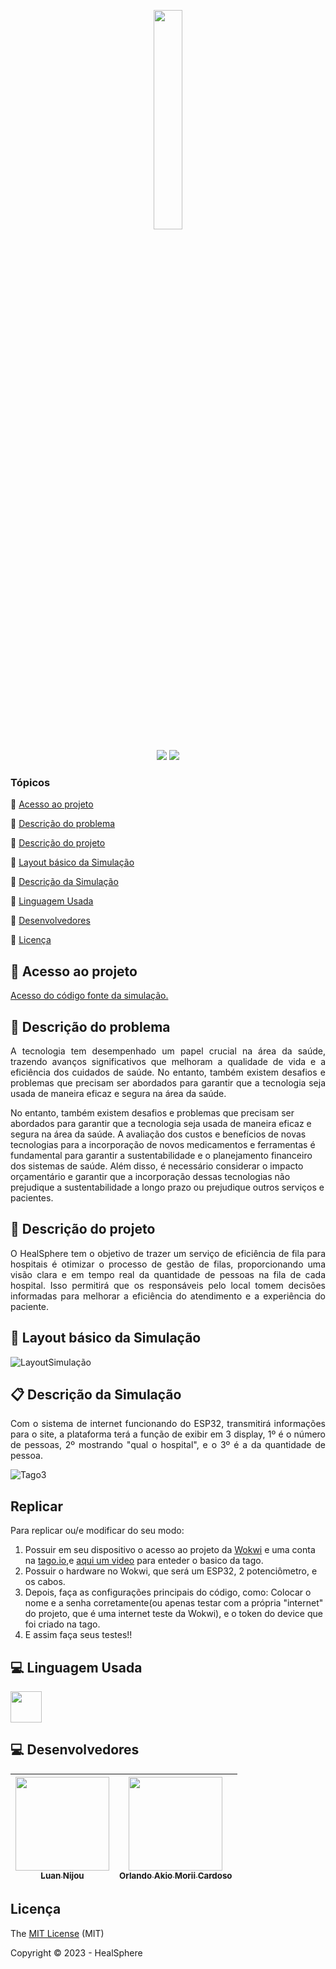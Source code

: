 <p align="center" >
 <img width=30% height= 30% src="https://github.com/Luan-Nijou/GsEdge/assets/126830016/418f7f11-325f-48b4-8ca2-7e9b9c14853f"/>
</p>
<p align="center">

  <img src="http://img.shields.io/static/v1?label=License&message=MIT&color=green&style=for-the-badge"/>
  <img src="http://img.shields.io/static/v1?label=STATUS&message=EM%20DESENVOLVIMENTO&color=RED&style=for-the-badge"/>
 
</p>



### Tópicos 

:small_blue_diamond: [Acesso ao projeto](#-acesso-ao-projeto)

:small_blue_diamond: [Descrição do problema](#-descrição-do-problema)

:small_blue_diamond: [Descrição do projeto](#-descrição-do-projeto)

:small_blue_diamond: [Layout básico da Simulação](#-layout-básico-da-simulação)

:small_blue_diamond: [Descrição da Simulação](#-descrição-da-simulação)

:small_blue_diamond: [Linguagem Usada](#-linguagem-usada)

:small_blue_diamond: [Desenvolvedores](#-desenvolvedores)

:small_blue_diamond: [Licença](#-licença)



## 📁 Acesso ao projeto

 [Acesso do código fonte da simulação.](https://github.com/Luan-Nijou/PassBy-Edge/blob/main/Code.ino)

## 📝 Descrição do problema

<p align="justify">
A tecnologia tem desempenhado um papel crucial na área da saúde, trazendo avanços significativos que melhoram a qualidade de vida e a eficiência dos cuidados de saúde. No entanto, também existem desafios e problemas que precisam ser abordados para garantir que a tecnologia seja usada de maneira eficaz e segura na área da saúde. 

No entanto, também existem desafios e problemas que precisam ser abordados para garantir que a tecnologia seja usada de maneira eficaz e segura na área da saúde. A avaliação dos custos e benefícios de novas tecnologias para a incorporação de novos medicamentos e ferramentas é fundamental para garantir a sustentabilidade e o planejamento financeiro dos sistemas de saúde. Além disso, é necessário considerar o impacto orçamentário e garantir que a incorporação dessas tecnologias não prejudique a sustentabilidade a longo prazo ou prejudique outros serviços e pacientes.
</p> 

## 📝 Descrição do projeto 

<p align="justify">
O HealSphere tem o objetivo de trazer um serviço de eficiência de fila para hospitais é otimizar o processo de gestão de filas, proporcionando uma visão clara e em tempo real da quantidade de pessoas na fila de cada hospital. Isso permitirá que os responsáveis pelo local tomem decisões informadas para melhorar a eficiência do atendimento e a experiência do paciente.
</p> 

## 🧰 Layout básico da Simulação

![LayoutSimulação](https://github.com/Luan-Nijou/GsEdge/assets/126830016/0b5191bb-58bc-46cd-ae2e-f26e1b89887c)


## 📋 Descrição da Simulação

<p align="justify">
Com o sistema de internet funcionando do ESP32, transmitirá informações para o site, a plataforma terá a função de exibir em 3 display, 1º é o número de pessoas, 2º mostrando "qual o hospital", e o 3º é a da quantidade de pessoa.
<p/>
 
![Tago3](https://github.com/Luan-Nijou/GsEdge/assets/126830016/56bdf225-7caa-4109-a4c8-fecdcc83c96b)

## Replicar 


<p align="justify">

Para replicar ou/e modificar do seu modo:

 1. Possuir em seu dispositivo o acesso ao projeto da [Wokwi](https://wokwi.com/projects/381783222963131393) e uma conta na [tago.io](https://tago.io),e [aqui um video](https://www.youtube.com/watch?v=leKi6Tt3DXI) para enteder o basico da tago.
 2. Possuir o hardware no Wokwi, que será um ESP32, 2 potenciômetro, e os cabos. 
 4. Depois, faça as configurações principais do código, como: Colocar o nome e a senha corretamente(ou apenas testar com a própria "internet" do projeto, que é uma internet teste da Wokwi), e o token do device que foi criado na tago.
 5. E assim faça seus testes!!
<p/>

## 💻 Linguagem Usada

<img src="https://www.alura.com.br/artigos/assets/formacao-linguagem-c-plus-plus/img-01.png" width=50/>


## 💻 Desenvolvedores 


| [<img src="https://i.imgur.com/ZIv3QYz.jpg" width=150 height= 150><br><sub>Luan Nijou</sub>](https://github.com/Luan-Nijou) | [<img src="" width=150 height= 150><br><sub>Orlando Akio Morii Cardoso</sub>](https://github.com/AkioMorii) |
| :---: | :---: |


## Licença 

The [MIT License]() (MIT)

Copyright :copyright: 2023 - HealSphere
